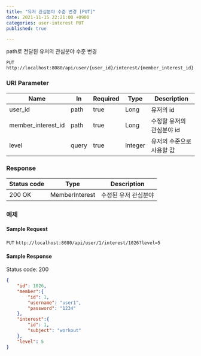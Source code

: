 ```yaml
---
title: "유저 관심분야 수준 변경 [PUT]"
date: 2021-11-15 22:21:00 +0900
categories: user-interest PUT
published: true

---
```


path로 전달된 유저의 관심분야 수준 변경

`PUT` `http://localhost:8080/api/user/{user_id}/interest/{member_interest_id}`

### URI Parameter

| Name               | In    | Required | Type    | Description               |
| ------------------ | ----- | -------- | ------- | ------------------------- |
| user_id            | path  | true     | Long    | 유저의 id                 |
| member_interest_id | path  | true     | Long    | 수정할 유저의 관심분야 id |
| level              | query | true     | Integer | 유저의 수준으로 사용할 값 |

### Response

| Status code | Type           | Description          |
| ----------- | -------------- | -------------------- |
| 200 OK      | MemberInterest | 수정된 유저 관심분야 |



### 예제

#### Sample Request

`PUT` `http://localhost:8080/api/user/1/interest/1026?level=5`

#### Sample Response

Status code: 200

```json
{
    "id": 1026,
    "member":{
        "id": 1,
        "username": "user1",
        "password": "1234"
    },
    "interest":{
        "id": 1,
        "subject": "workout"
    },
    "level": 5
}
```

